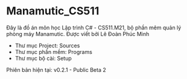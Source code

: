 # Manamutic_CS511

Đây là đồ án môn học Lập trình C# - CS511.M21, bộ phần mêm quản lý phòng máy Manamutic. Được viết bởi Lê Đoàn Phúc Minh

- Thư mục Project: Sources
- Thư mục phần mềm: Programs
- Thư mục bộ cài: Setup

Phiên bản hiện tại: v0.2.1 - Public Beta 2
